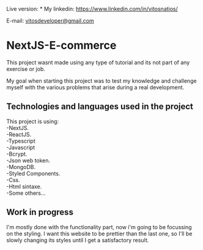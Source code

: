 Live version: \*
My linkedin: https://www.linkedin.com/in/vitosnatios/

E-mail: vitosdeveloper@gmail.com

# NextJS-E-commerce

This project wasnt made using any type of tutorial and its not part of any exercise or job.

My goal when starting this project was to test my knowledge and challenge myself with the various problems that arise during a real development.

## Technologies and languages used in the project

This project is using: \
-NextJS. \
-ReactJS. \
-Typescript \
-Javascript \
-Bcrypt. \
-Json web token. \
-MongoDB. \
-Styled Components. \
-Css. \
-Html sintaxe. \
-Some others...

## Work in progress

I'm mostly done with the functionality part, now i'm going to be focussing on the styling.
I want this website to be prettier than the last one, so I'll be slowly changing its styles until I get a satisfactory result.
